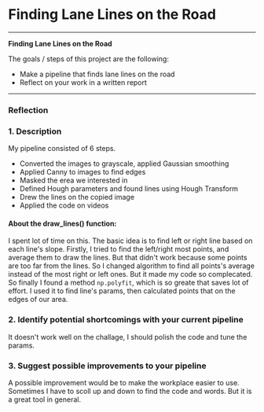 # **Finding Lane Lines on the Road** 

---

**Finding Lane Lines on the Road**

The goals / steps of this project are the following:
* Make a pipeline that finds lane lines on the road
* Reflect on your work in a written report

---

### Reflection

### 1. Description

My pipeline consisted of 6 steps. 

+ Converted the images to grayscale, applied Gaussian smoothing
+ Applied Canny to images to find edges
+ Masked the erea we interested in
+ Defined Hough parameters and found lines using Hough Transform
+ Drew the lines on the copied image
+ Applied the code on videos

#### About the draw_lines() function:
I spent lot of time on this. 
The basic idea is to find left or right line based on each line's slope. Firstly, I tried to find the left/right most points, and average them to draw the lines. But that didn't work because some points are too far from the lines. So I changed algorithm to find all points's average instead of the most right or left ones. But it made my code so complecated. So finally I found a method `np.polyfit`, which is so greate that saves lot of effort. I used it to find line's params, then calculated points that on the edges of our area.


### 2. Identify potential shortcomings with your current pipeline

It doesn't work well on the challage, I should polish the code and tune the params.


### 3. Suggest possible improvements to your pipeline

A possible improvement would be to make the workplace easier to use. Sometimes I have to scoll up and down to find the code and words. 
But it is a great tool in general.
